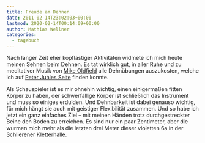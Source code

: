 ```yaml
---
title: Freude am Dehnen
date: 2011-02-14T23:02:03+00:00
lastmod: 2020-02-14T00:14:09+00:00
author: Mathias Wellner
categories:
  - tagebuch
---
```

Nach langer Zeit eher kopflastiger Aktivitäten widmete ich mich heute meinen Sehnen beim Dehnen. Es tat wirklich gut, in aller Ruhe und zu meditativer Musik von [Mike Oldfield](http://de.wikipedia.org/wiki/Mike_Oldfield) alle Dehnübungen auszukosten, welche ich auf [Peter Juhles Seite](http://www.juhle.de/dehnuebungen.html) finden konnte. 

Als Schauspieler ist es mir ohnehin wichtig, einen einigermaßen fitten Körper zu haben, der schwerfällige Körper ist schließlich das Instrument und muss so einiges erdulden. Und Dehnbarkeit ist dabei genauso wichtig, für mich hängt sie auch mit geistiger Flexibilität zusammen. Und so habe ich jetzt ein ganz einfaches Ziel &ndash; mit meinen Händen trotz durchgestreckter Beine den Boden zu erreichen. Es sind nur ein paar Zentimeter, aber die wurmen mich mehr als die letzten drei Meter dieser violetten 6a in der Schlierener Kletterhalle.